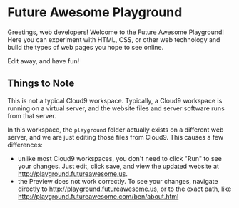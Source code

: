 Future Awesome Playground
=========================

Greetings, web developers! Welcome to the Future Awesome Playground! Here you
can experiment with HTML, CSS, or other web technology and build the types of
web pages you hope to see online.

Edit away, and have fun!


Things to Note
--------------

This is not a typical Cloud9 workspace. Typically, a Cloud9 workspace is running
on a virtual server, and the website files and server software runs from that
server.

In this workspace, the `playground` folder actually exists on a different web
server, and we are just editing those files from Cloud9. This causes a few
differences:

- unlike most Cloud9 workspaces, you don't need to click "Run" to see your
  changes. Just edit, click save, and view the updated website at
  http://playground.futureawesome.us.
- the Preview does not work correctly. To see your changes, navigate directly to
  http://playground.futureawesome.us, or to the exact path, like
  http://playground.futureawesome.com/ben/about.html
